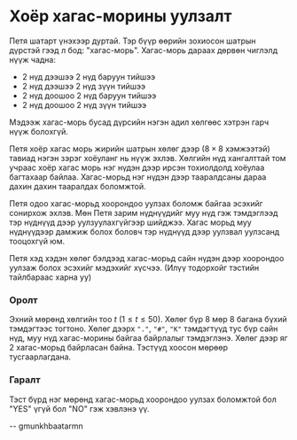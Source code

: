 Хоёр хагас-морины уулзалт
=========================
Петя шатарт үнэхээр дуртай. Тэр бүүр өөрийн зохиосон шатрын дүрстэй гээд л бод:
"хагас-морь". Хагас-морь дараах дөрвөн чиглэлд нүүж чадна:

- $2$ нүд дээшээ $2$ нүд баруун тийшээ
- $2$ нүд дээшээ $2$ нүд зүүн тийшээ
- $2$ нүд доошоо $2$ нүд баруун тийшээ
- $2$ нүд доошоо $2$ нүд зүүн тийшээ

Мэдээж хагас-морь бусад дүрсийн нэгэн адил хөлгөөс хэтрэн гарч нүүж болохгүй.

Петя хоёр хагас морь жирийн шатрын хөлөг дээр ($8 × 8$ хэмжээтэй) тавиад нэгэн
зэрэг хоёуланг нь нүүж эхлэв. Хөлгийн нүд хангалттай том учраас хоёр хагас морь
нэг нүдэн дээр ирсэн тохиолдолд хоёулаа багтахаар байлаа. Хагас-морьд нэг нүдэн
дээр тааралдсаны дараа дахин дахин тааралдах боломжтой.

Петя одоо хагас-морьд хоорондоо уулзах боломж байгаа эсэхийг сонирхож эхлэв. Мөн
Петя зарим нүднүүдийг муу нүд гэж тэмдэглээд тэр нүднүүд дээр уулзуулахгүйгээр
шийджээ. Хагас морьд муу нүднүүдээр дамжиж болох боловч тэр нүднүүд дээр уулзвал
уулзсанд тооцохгүй юм.

Петя хэд хэдэн хөлөг бэлдээд хагас-морьд сайн нүдэн дээр хоорондоо уулзаж болох
эсэхийг мэдэхийг хүсчээ. (Илүү тодорхойг тэстийн тайлбараас харна уу)


### Оролт
Эхний мөрөнд хөлгийн тоо $t$ ($1 ≤ t ≤ 50$). Хөлөг бүр $8$ мөр $8$ багана бүхий
тэмдэгтээс тогтоно. Хөлөг дээрх `"."`, `"#"`, `"K"` тэмдэгтүүд тус бүр сайн нүд,
муу нүд хагас-морины байгаа байрлалыг тэмдэглэнэ. Хөлөг дээр яг $2$ хагас-морьд
байрласан байна. Тэстүүд хоосон мөрөөр тусгаарлагдана.


### Гаралт
Тэст бүрд нэг мөрөнд хагас-морьд хоорондоо уулзах боломжтой бол "YES" үгүй бол
"NO" гэж хэвлэнэ үү.

-- gmunkhbaatarmn
